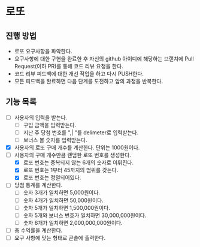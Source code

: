 # 로또
## 진행 방법
* 로또 요구사항을 파악한다.
* 요구사항에 대한 구현을 완료한 후 자신의 github 아이디에 해당하는 브랜치에 Pull Request(이하 PR)를 통해 코드 리뷰 요청을 한다.
* 코드 리뷰 피드백에 대한 개선 작업을 하고 다시 PUSH한다.
* 모든 피드백을 완료하면 다음 단계를 도전하고 앞의 과정을 반복한다.


## 기능 목록
- [ ] 사용자의 입력을 받는다.
  - [ ] 구입 금액을 입력받는다.
  - [ ] 지난 주 당첨 번호를 ",| "를 delimeter로 입력받는다.
  - [ ] 보너스 볼 숫자를 입력받는다.
- [x] 사용자의 로또 구매 개수를 계산한다. 단위는 1000원이다.
- [ ] 사용자의 구매 개수만큼 랜덤한 로또 번호를 생성한다.
  - [x] 로또 번호는 중복되지 않는 6개의 숫자로 이뤄진다.
  - [x] 로또 번호는 1부터 45까지의 범위를 갖는다.
  - [x] 로또 번호는 정렬되어있다.
- [ ] 당첨 통계를 계산한다.
  - [ ] 숫자 3개가 일치하면 5,000원이다.
  - [ ] 숫자 4개가 일치하면 50,000원이다.
  - [ ] 숫자 5개가 일치하면 1,500,000원이다.
  - [ ] 숫자 5개와 보너스 번호가 일치하면 30,000,000원이다.
  - [ ] 숫자 6개가 일치하면 2,000,000,000원이다.
- [ ] 총 수익률을 계산한다.
- [ ] 요구 사항에 맞는 형태로 콘솔에 출력한다.
